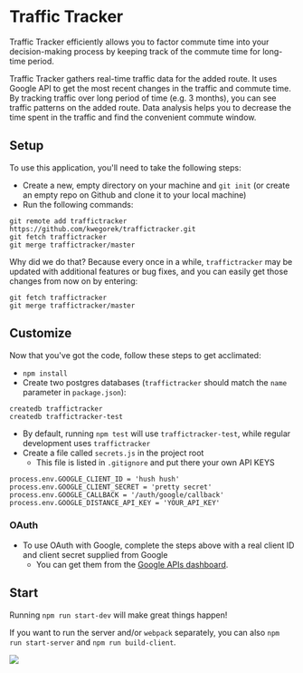 # Traffic Tracker

Traffic Tracker efficiently allows you to factor commute time into your 
decision-making process by keeping track of the commute time for long-time period. 

Traffic Tracker gathers real-time traffic data for the added route.
It uses Google API to get the most recent changes in the traffic and
commute time. By tracking traffic over long period of time (e.g. 3
months), you can see traffic patterns on the added route. Data
analysis helps you to decrease the time spent in the traffic and
find the convenient commute window. 


## Setup

To use this application, you'll need to take the following steps:

* Create a new, empty directory on your machine and `git init` (or create an empty repo on
  Github and clone it to your local machine)
* Run the following commands:

```
git remote add traffictracker https://github.com/kwegorek/traffictracker.git
git fetch traffictracker
git merge traffictracker/master
```

Why did we do that? Because every once in a while, `traffictracker` may
be updated with additional features or bug fixes, and you can easily
get those changes from now on by entering:

```
git fetch traffictracker
git merge traffictracker/master
```

## Customize

Now that you've got the code, follow these steps to get acclimated:

* `npm install`
* Create two postgres databases (`traffictracker` should match the `name`
  parameter in `package.json`):

```
createdb traffictracker
createdb traffictracker-test
```

* By default, running `npm test` will use `traffictracker-test`, while
  regular development uses `traffictracker`
* Create a file called `secrets.js` in the project root
  * This file is listed in `.gitignore` and put there your own API KEYS

```
process.env.GOOGLE_CLIENT_ID = 'hush hush'
process.env.GOOGLE_CLIENT_SECRET = 'pretty secret'
process.env.GOOGLE_CALLBACK = '/auth/google/callback'
process.env.GOOGLE_DISTANCE_API_KEY = 'YOUR_API_KEY'
```

### OAuth

* To use OAuth with Google, complete the steps above with a real client
  ID and client secret supplied from Google
  * You can get them from the [Google APIs dashboard][google-apis].

[google-apis]: https://console.developers.google.com/apis/credentials

## Start

Running `npm run start-dev` will make great things happen!

If you want to run the server and/or `webpack` separately, you can also
`npm run start-server` and `npm run build-client`.


![](demo2.gif)
